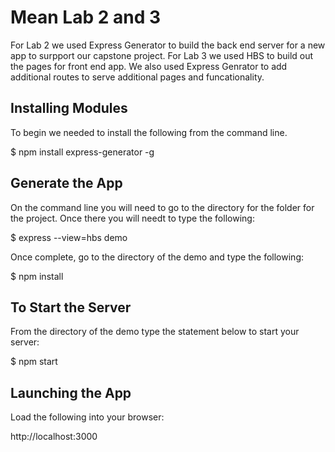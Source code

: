 # Mean Lab 2 and 3
For Lab 2 we used Express Generator to build the back end server for a new app to surpport our capstone project.
For Lab 3 we used HBS to build out the pages for front end app.  We also used Express Genrator to add additional
routes to serve additional pages and funcationality.

## Installing Modules
 To begin we needed to install the following from the command line.

$ npm install express-generator -g


## Generate the App

On the command line you will need to go to the directory for the folder for the project.  Once there you will needt to type the following:


$ express --view=hbs demo

Once complete, go to the directory of the demo and type the following:

$  npm install

   
## To Start the Server

From the directory of the demo type the statement below to start your server:

$ npm start

## Launching the App
Load the following into your browser:

http://localhost:3000



